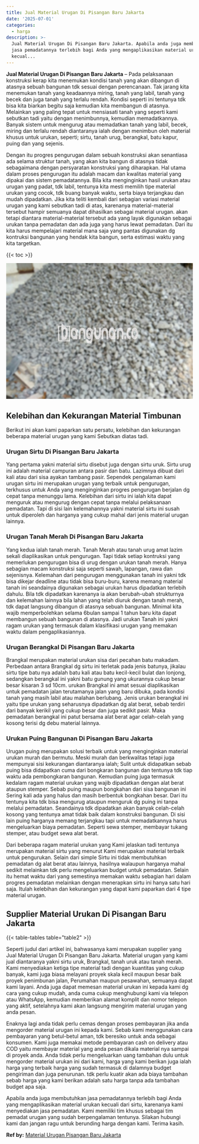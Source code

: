 ```yaml
---
title: Jual Material Urugan Di Pisangan Baru Jakarta
date: '2025-07-01'
categories:
  - harga
description: >-
  Jual Material Urugan Di Pisangan Baru Jakarta. Apabila anda juga membutuhkan
  jasa pemadatannya terlebih bagi Anda yang mengaplikasikan material urukan
  kecual...
---
```


**Jual Material Urugan Di Pisangan Baru Jakarta** – Pada pelaksanaan konstruksi kerap kita menemukan kondisi tanah yang akan dibangun di atasnya sebuah bangunan tdk sesuai dengan perencanaan. Tak jarang kita menemukan tanah yang keadaannya miring, tanah yang labil, tanah yang becek dan juga tanah yang terlalu rendah. Kondisi seperti ini tentunya tdk bisa kita biarkan begitu saja kemudian kita membangun di atasnya. Melainkan yang paling tepat untuk mensiasati tanah yang seperti kami sebutkan tadi yaitu dengan menimbunnya, kemudian memadatkannya. Banyak sistem untuk mengurug atau memadatkan tanah yang labil, becek, miring dan terlalu rendah diantaranya ialah dengan menimbun oleh material khusus untuk urukan, seperti; sirtu, tanah urug, berangkal, batu kapur, puing dan yang sejenis.

Dengan itu progres pengurugan dalam sebuah konstruksi akan senantiasa ada selama struktur tanah, yang akan kita bangun di atasnya tidak sebagaimana dengan persyaratan konstruksi yang diharapkan. Hal utama dalam proses pengurugan itu adalah macam dan kwalitas material yang dipakai dan sistem pemadatannya. Bila kita menginginkan hasil urukan atau urugan yang padat, tdk labil, tentunya kita mesti memilih tipe material urukan yang cocok, tdk buang banyak waktu, serta biaya terjangkau dan mudah dipadatkan. Jika kita teliti kembali dari sebagian variasi material urugan yang kami sebutkan tadi di atas, karenanya material-material tersebut hampir semuanya dapat dihasilkan sebagai material urugan. akan tetapi diantara material-material tersebut ada yang layak digunakan sebagai urukan tanpa pemadatan dan ada juga yang harus lewat pemadatan. Dari itu kita harus mempelajari material mana saja yang pantas digunakan dg kontruksi bangunan yang hendak kita bangun, serta estimasi waktu yang kita targetkan.

{{< toc >}}

![Jual Material Urugan Di Pisangan Baru Jakarta](/images/jual-urugan-20.png)

## Kelebihan dan Kekurangan Material Timbunan

Berikut ini akan kami paparkan satu persatu, kelebihan dan kekurangan beberapa material urugan yang kami Sebutkan diatas tadi.

### Urugan Sirtu Di Pisangan Baru Jakarta

Yang pertama yakni material sirtu disebut juga dengan sirtu uruk. Sirtu urug ini adalah material campuran antara pasir dan batu. Lazimnya dibuat dari kali atau dari sisa ayakan tambang pasir. Sependek pengalaman kami urugan sirtu ini merupakan urugan yang terbaik untuk pengurugan, terkhusus untuk Anda yang menginginkan progres pengurugan berjalan dg cepat tanpa menunggu lama. Kelebihan dari sirtu ini ialah kita dapat menguruk atau mengurug dengan cepat tanpa melalui pelaksanaan pemadatan. Tapi di sisi lain kelemahannya yakni material sirtu ini susah untuk diperoleh dan harganya yang cukup mahal dari jenis material urugan lainnya.

### Urugan Tanah Merah Di Pisangan Baru Jakarta

Yang kedua ialah tanah merah. Tanah Merah atau tanah urug amat lazim sekali diaplikasikan untuk pengurugan. Tapi tidak setiap kontruksi yang memerlukan pengurugan bisa di urug dengan urukan tanah merah. Hanya sebagian macam konstruksi saja seperti sawah, lapangan, rawa dan sejenisnya. Kelemahan dari pengurugan menggunakan tanah ini yakni tdk bisa dikejar deadline atau tidak bisa buru-buru, karena memang material tanah ini seandainya digunakan sebagai urukan harus dipadatkan terlebih dahulu. Bila tdk dipadatkan karenanya ia akan berubah-ubah strukturnya dan kelemahan lainnya bila lahan yang telah diuruk dengan tanah merah, tdk dapat langsung dibangun di atasnya sebuah bangunan. Minimal kita wajib memperbolehkan selama 6bulan sampai 1 tahun baru kita dapat membangun sebuah bangunan di atasnya. Jadi urukan Tanah ini yakni ragam urukan yang termasuk dalam klasifikasi urugan yang memakan waktu dalam pengaplikasiannya.

### Urugan Berangkal Di Pisangan Baru Jakarta

Brangkal merupakan material urukan sisa dari pecahan batu makadam. Perbedaan antara Brangkal dg sirtu ini terletak pada jenis batunya, jikalau sirtu tipe batu nya adalah batu kali atau batu kecil-kecil bulat dan lonjong, sedangkan berangkal ini yakni batu gunung yang ukurannya cukup besar besar kisaran 3 sd 10cm. urukan Brangkal ini amat sesuai diaplikasikan untuk pemadatan jalan terutamanya jalan yang baru dibuka, pada kondisi tanah yang masih labil atau malahan berlubang. Jenis urukan berangkal ini yaitu tipe urukan yang seharusnya dipadatkan dg alat berat, sebab terdiri dari banyak kerikil yang cukup besar dan juga sedikit pasir. Maka pemadatan berangkal ini patut bersama alat berat agar celah-celah yang kosong terisi dg debu material lainnya.

### Urukan Puing Bangunan Di Pisangan Baru Jakarta

Urugan puing merupakan solusi terbaik untuk yang menginginkan material urukan murah dan bermutu. Meski murah dan berkwalitas tetapi juga mempunyai sisi kekurangan diantaranya ialah; Sulit untuk didapatkan sebab puing bisa didapatkan cuma dari bongkaran bangunan dan tentunya tdk tiap waktu ada pembongkaran bangunan. Kemudian puing juga termasuk kedalam ragam material urukan yang wajib dipadatkan dengan alat berat ataupun stemper. Sebab puing maupun bongkahan dari sisa bangunan ini Sering kali ada yang halus dan masih berbentuk bongkahan besar. Dari itu tentunya kita tdk bisa mengurug ataupun menguruk dg puing ini tanpa melalui pemadatan. Seandainya tdk dipadatkan akan banyak celah-celah kosong yang tentunya amat tidak baik dalam konstruksi bangunan. Di sisi lain puing harganya memang terjangkau tapi untuk memadatkannya harus mengeluarkan biaya pemadatan. Seperti sewa stemper, membayar tukang stemper, atau budget sewa alat berat.

Dari beberapa ragam material urukan yang Kami jelaskan tadi tentunya merupakan material sirtu yang menurut Kami merupakan material terbaik untuk pengurukan. Selain dari simple Sirtu ini tidak membutuhkan pemadatan dg alat berat atau lainnya, hasilnya walaupun harganya mahal sedikit melainkan tdk perlu mengeluarkan budget untuk pemadatan. Selain itu hemat waktu dari yang semestinya memakan waktu sebagian hari dalam progres pemadatan melainkan dengan menerapkan sirtu ini hanya satu hari saja. Itulah kelebihan dan kekurangan yang dapat kami paparkan dari 4 tipe material urugan.

## Supplier Material Urukan Di Pisangan Baru Jakarta

{{< table-tables table="table2" >}}

Seperti judul dari artikel ini, bahwasanya kami merupakan supplier yang Jual Material Urugan Di Pisangan Baru Jakarta. Material urugan yang kami jual diantaranya yakni sirtu uruk, Brangkal, tanah uruk atau tanah merah. Kami menyediakan ketiga tipe material tadi dengan kuantitas yang cukup banyak, kami juga biasa melayani proyek skala kecil maupun besar baik proyek penimbunan jalan, Perumahan maupun pesawahan, semuanya dapat kami layani. Anda juga dapat memesan material urukan ini kepada kami dg cara yang cukup mudah, anda cuma cukup menghubungi kami via telepon atau WhatsApp, kemudian memberikan alamat komplit dan nomor telepon yang aktif, setelahnya kami akan langsung mengirim material urugan yang anda pesan.

Enaknya lagi anda tidak perlu cemas dengan proses pembayaran jika anda mengorder material urugan ini kepada kami. Sebab kami menggunakan cara pembayaran yang betul-betul aman, tdk beresiko untuk anda sebagai konsumen. Kami juga memakai metode pembayaran cash on delivery atau COD yaitu membayar material yang anda pesan dikala material nya sampai di proyek anda. Anda tidak perlu mengeluarkan uang tambahan dulu untuk mengorder material urukan ini dari kami, harga yang kami berikan juga ialah harga yang terbaik harga yang sudah termasuk di dalamnya budget pengiriman dan juga penurunan. tdk perlu kuatir akan ada biaya tambahan sebab harga yang kami berikan adalah satu harga tanpa ada tambahan budget apa saja.

Apabila anda juga membutuhkan jasa pemadatannya terlebih bagi Anda yang mengaplikasikan material urukan kecuali dari sirtu, karenanya kami menyediakan jasa pemadatan. Kami memiliki tim khusus sebagai tim pemadat urugan yang sudah berpengalaman tentunya. Silakan hubungi kami dan jangan ragu untuk berunding harga dengan kami. Terima kasih.

**Ref by:** [Material Urugan Pisangan Baru Jakarta](https://id.wikipedia.org/wiki/Material)
